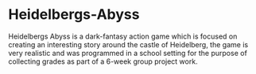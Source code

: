 # Heidelbergs-Abyss
Heidelbergs Abyss is a dark-fantasy action game which is focused on creating an interesting story around the castle of Heidelberg, the game is very realistic and was programmed in a school setting for the purpose of collecting grades as part of a 6-week group project work.
